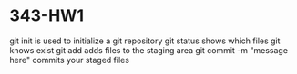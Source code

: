 # 343-HW1
git init is used to initialize a git repository
git status shows which files git knows exist
git add adds files to the staging area
git commit -m "message here" commits your staged files
